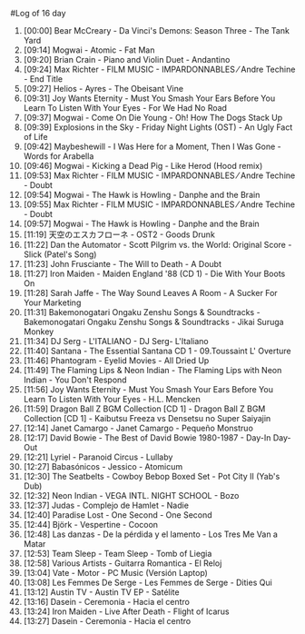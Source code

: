#Log of 16 day

1. [00:00] Bear McCreary - Da Vinci's Demons: Season Three - The Tank Yard
1. [09:14] Mogwai - Atomic - Fat Man
1. [09:20] Brian Crain - Piano and Violin Duet - Andantino
1. [09:24] Max Richter - FILM MUSIC - IMPARDONNABLES ⁄ Andre Techine - End Title
1. [09:27] Helios - Ayres - The Obeisant Vine
1. [09:31] Joy Wants Eternity - Must You Smash Your Ears Before You Learn To Listen With Your Eyes - For We Had No Road
1. [09:37] Mogwai - Come On Die Young - Oh! How The Dogs Stack Up
1. [09:39] Explosions in the Sky - Friday Night Lights (OST) - An Ugly Fact of Life
1. [09:42] Maybeshewill - I Was Here for a Moment, Then I Was Gone - Words for Arabella
1. [09:46] Mogwai - Kicking a Dead Pig - Like Herod (Hood remix)
1. [09:53] Max Richter - FILM MUSIC - IMPARDONNABLES ⁄ Andre Techine - Doubt
1. [09:54] Mogwai - The Hawk is Howling - Danphe and the Brain
1. [09:55] Max Richter - FILM MUSIC - IMPARDONNABLES ⁄ Andre Techine - Doubt
1. [09:57] Mogwai - The Hawk is Howling - Danphe and the Brain
1. [11:19] 天空のエスカフローネ - OST2 - Goods Drunk
1. [11:22] Dan the Automator - Scott Pilgrim vs. the World: Original Score - Slick (Patel's Song)
1. [11:23] John Frusciante - The Will to Death - A Doubt
1. [11:27] Iron Maiden - Maiden England '88 (CD 1) - Die With Your Boots On
1. [11:28] Sarah Jaffe - The Way Sound Leaves A Room - A Sucker For Your Marketing
1. [11:31] Bakemonogatari Ongaku Zenshu Songs & Soundtracks - Bakemonogatari Ongaku Zenshu Songs & Soundtracks - Jikai Suruga Monkey
1. [11:34] DJ Serg - L'ITALIANO - DJ Serg- L'Italiano
1. [11:40] Santana - The Essential Santana CD 1 - 09.Toussaint L' Overture
1. [11:46] Phantogram - Eyelid Movies - All Dried Up
1. [11:49] The Flaming Lips & Neon Indian - The Flaming Lips with Neon Indian - You Don't Respond
1. [11:56] Joy Wants Eternity - Must You Smash Your Ears Before You Learn To Listen With Your Eyes - H.L. Mencken
1. [11:59] Dragon Ball Z BGM Collection [CD 1] - Dragon Ball Z BGM Collection [CD 1] - Kaibutsu Freeza vs Densetsu no Super Saiyajin
1. [12:14] Janet Camargo - Janet Camargo - Pequeño Monstruo
1. [12:17] David Bowie - The Best of David Bowie 1980-1987 - Day-In Day-Out
1. [12:21] Lyriel - Paranoid Circus - Lullaby
1. [12:27] Babasónicos - Jessico - Atomicum
1. [12:30] The Seatbelts - Cowboy Bebop Boxed Set - Pot City II (Yab's Dub)
1. [12:32] Neon Indian - VEGA INTL. NIGHT SCHOOL - Bozo
1. [12:37] Judas - Complejo de Hamlet - Nadie
1. [12:40] Paradise Lost - One Second - One Second
1. [12:44] Björk - Vespertine - Cocoon
1. [12:48] Las danzas - De la pérdida y el lamento - Los Tres Me Van a Matar
1. [12:53] Team Sleep - Team Sleep - Tomb of Liegia
1. [12:58] Various Artists - Guitarra Romantica - El Reloj
1. [13:04] Vate - Motor - PC Music (Versión Laptop)
1. [13:08] Les Femmes De Serge - Les Femmes de Serge - Dities Qui
1. [13:12] Austin TV - Austin TV EP - Satélite
1. [13:16] Dasein - Ceremonia - Hacia el centro
1. [13:24] Iron Maiden - Live After Death - Flight of Icarus
1. [13:27] Dasein - Ceremonia - Hacia el centro
